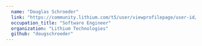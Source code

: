 ```yaml
---
  name: "Douglas Schroeder"
  link: "https://community.lithium.com/t5/user/viewprofilepage/user-id/148"
  occupation_title: "Software Engineer"
  organization: "Lithium Technologies"
  github: "dougschroeder"
---
```

